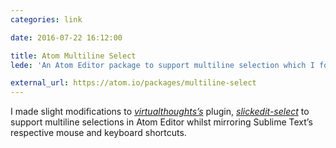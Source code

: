 ```yaml
---
categories: link

date: 2016-07-22 16:12:00

title: Atom Multiline Select
lede: 'An Atom Editor package to support multiline selection which I forked and modified to mimic Sublime Text’s multiline selection technique.'

external_url: https://atom.io/packages/multiline-select
---
```



I made slight modifications to *[virtualthoughts’s](https://github.com/virtualthoughts)* plugin, *[slickedit-select](https://github.com/virtualthoughts/slickedit-select)* to support multiline selections in Atom Editor whilst mirroring Sublime Text’s respective mouse and keyboard shortcuts.
